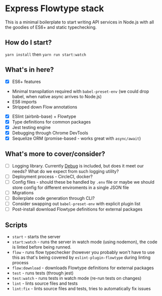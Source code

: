 # Express Flowtype stack
This is a minimal boilerplate to start writing API services in Node.js with all the goodies of ES6+ and static typechecking.

## How do I start?
`yarn install` then `yarn run start:watch`

## What's in here?
- [x] ES6+ features
 + Minimal transpilation required with `babel-preset-env` (we could drop babel, when native async arrives to Node.js)
 + ES6 imports
 + Stripped down Flow annotations
- [x] ESlint (airbnb-base) + Flowtype
- [x] Type definitions for common packages
- [x] Jest testing engine
- [x] Debugging through Chrome DevTools
- [x] Sequelize ORM (promise-based - works great with `async/await`)

## What's more to cover/consider?
- [ ] Logging library. Currently [Debug](https://github.com/visionmedia/debug) is included, but does it meet our needs? What do we expect from such logging utility?
- [ ] Deployment process -  CircleCI, docker?
- [ ] Config files - should these be handled by `.env` file or maybe we should store config for different enviroments in a single JSON file
- [ ] Migrations
- [ ] Boilerplate code generation through CLI?
- [ ] Consider swapping out `babel-preset-env` with explicit plugin list
- [ ] Post-install download Flowtype definitions for external packages

## Scripts

+ `start` - starts the server
+ `start:watch` - runs the server in watch mode (using nodemon), the code is linted before being runned.
+ `flow` - runs flow typechecker (however you probably won't have to use this as that's being covered by `eslint-plugin-flowtype` during linting process
+ `flow:download` - downloads Flowtype definitions for external packages
+ `test` - runs tests (through jest)
+ `test:watch` - runs tests in watch mode (re-run tests on changes)
+ `lint` - lints source files and tests
+ `lint:fix` - lints source files and tests, tries to automatically fix issues
